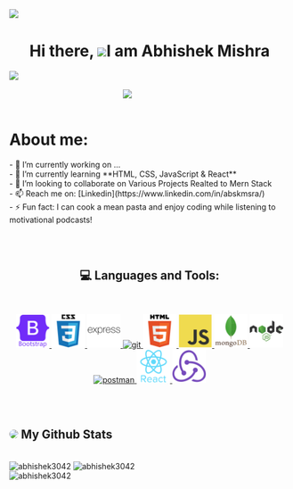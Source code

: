 <img src="https://user-images.githubusercontent.com/74038190/213910845-af37a709-8995-40d6-be59-724526e3c3d7.gif">

<h1 align="center">Hi there, <img width="60px" src="https://raw.githubusercontent.com/MartinHeinz/MartinHeinz/master/wave.gif"/>I am Abhishek Mishra </h1>

![](https://komarev.com/ghpvc/?username=abhishek3042&color=green)

<div display="flex">
  <img align="right"  width="300px" src="https://media0.giphy.com/media/v1.Y2lkPTc5MGI3NjExdGNxams2cmFnbXFoaDEyYm8yaTExbmk5bHA2dXIybGV2cjZ2YmdsdiZlcD12MV9pbnRlcm5hbF9naWZfYnlfaWQmY3Q9Zw/qgQUggAC3Pfv687qPC/giphy.webp"/>
  <br>
  <br>
  
  # About me:
  <p>
    - 🔭 I’m currently working on ... <br>
    - 🌱 I’m currently learning **HTML, CSS, JavaScript & React** <br>
    - 👯 I’m looking to collaborate on Various Projects Realted to Mern Stack  <br>
    - 📫 Reach me on: [Linkedin](https://www.linkedin.com/in/abskmsra/)  <br>
    - ⚡ Fun fact: I can cook a mean pasta and enjoy coding while listening to motivational podcasts! <br> 
  </p>
   
</div>




<br />
<br />

<h2 align="center" margit-top='40px'> 💻 Languages and Tools:</h2>
<br />
<p align="center"> 
  <a href="https://getbootstrap.com" target="_blank" rel="noreferrer"> <img src="https://raw.githubusercontent.com/devicons/devicon/master/icons/bootstrap/bootstrap-plain-wordmark.svg" alt="bootstrap" width="60" height="60"/> </a> 
  <a href="https://www.w3schools.com/css/" target="_blank" rel="noreferrer"> <img src="https://raw.githubusercontent.com/devicons/devicon/master/icons/css3/css3-original-wordmark.svg" alt="css3" width="60" height="60"/> </a> 
  <a href="https://expressjs.com" target="_blank" rel="noreferrer"> <img src="https://raw.githubusercontent.com/devicons/devicon/master/icons/express/express-original-wordmark.svg" alt="express" width="60" height="60"/> </a> 
  <a href="https://git-scm.com/" target="_blank" rel="noreferrer"> <img src="https://www.vectorlogo.zone/logos/git-scm/git-scm-icon.svg" alt="git" width="60" height="60"/> </a> 
  <a href="https://www.w3.org/html/" target="_blank" rel="noreferrer"> <img src="https://raw.githubusercontent.com/devicons/devicon/master/icons/html5/html5-original-wordmark.svg" alt="html5"width="60" height="60"/> 
  </a> <a href="https://developer.mozilla.org/en-US/docs/Web/JavaScript" target="_blank" rel="noreferrer"> <img src="https://raw.githubusercontent.com/devicons/devicon/master/icons/javascript/javascript-original.svg" alt="javascript" width="60" height="60"/> </a> 
  <a href="https://www.mongodb.com/" target="_blank" rel="noreferrer"> <img src="https://raw.githubusercontent.com/devicons/devicon/master/icons/mongodb/mongodb-original-wordmark.svg" alt="mongodb" width="60" height="60"/> </a> 
  <a href="https://nodejs.org" target="_blank" rel="noreferrer"> <img src="https://raw.githubusercontent.com/devicons/devicon/master/icons/nodejs/nodejs-original-wordmark.svg" alt="nodejs" width="60" height="60"/> </a> 
  <a href="https://postman.com" target="_blank" rel="noreferrer"> <img src="https://www.vectorlogo.zone/logos/getpostman/getpostman-icon.svg" alt="postman" width="60" height="60"/> </a> 
  <a href="https://reactjs.org/" target="_blank" rel="noreferrer"> <img src="https://raw.githubusercontent.com/devicons/devicon/master/icons/react/react-original-wordmark.svg" alt="react" width="60" height="60"/> </a> 
  <a href="https://redux.js.org" target="_blank" rel="noreferrer"> <img src="https://raw.githubusercontent.com/devicons/devicon/master/icons/redux/redux-original.svg" alt="redux" width="60" height="60"/> </a> 
</p>
<br />
<br />

<h2> <img width="40px" style="border-radius:50%" src="https://github.com/user-attachments/assets/e3e6b2ec-ef21-4eac-b6c8-d4c250500bd5" /> My Github Stats</h2>

<br />
<div>
<img align="center" src="https://github-readme-streak-stats.herokuapp.com/?user=abhishek3042&" alt="abhishek3042" />
<img align="center" src="https://github-readme-stats.vercel.app/api?username=abhishek3042&show_icons=true&locale=en" alt="abhishek3042" />
</div>
<div style="align-content="center" ><img src="https://github-readme-stats.vercel.app/api/top-langs?username=abhishek3042&show_icons=true&locale=en&layout=compact" alt="abhishek3042" /></div>

